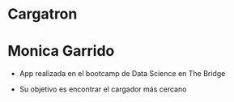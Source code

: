 # Cargatron

# Monica Garrido

+ App realizada en el bootcamp de Data Science en The Bridge

+ Su objetivo es encontrar el cargador más cercano
